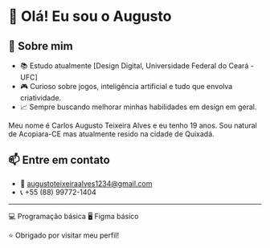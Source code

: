 # 👋 Olá! Eu sou o Augusto

## 🚀 Sobre mim

- 📚 Estudo atualmente [Design Digital, Universidade Federal do Ceará - UFC]
- 🎮 Curioso sobre jogos, inteligência artificial e tudo que envolva criatividade.
- 📈 Sempre buscando melhorar minhas habilidades em design em geral.

Meu nome é Carlos Augusto Teixeira Alves e eu tenho 19 anos. Sou natural de Acopiara-CE mas atualmente resido na cidade de Quixadá.

## 📫 Entre em contato
- 📧 augustoteixeiraalves1234@gmail.com 
- 📞 +55 (88) 99772-1404
-----------------------------------------------------------------------------------------------------------
💻 Programação básica
🖥️ Figma básico

⭐ Obrigado por visitar meu perfil! 
<!--sdasda
